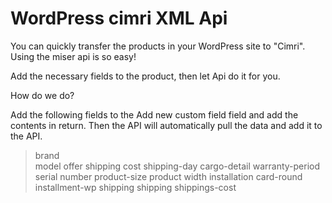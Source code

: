 # WordPress cimri XML Api

You can quickly transfer the products in your WordPress site to "Cimri". Using the miser api is so easy!

Add the necessary fields to the product, then let Api do it for you.

How do we do?

Add the following fields to the Add new custom field field and add the contents in return. Then the API will automatically pull the data and add it to the API.

> brand <br>
> model
> offer
> shipping cost
> shipping-day
> cargo-detail
> warranty-period
> serial number
> product-size
> product width
> installation
> card-round
> installment-wp
> shipping
> shipping
> shippings-cost
